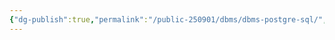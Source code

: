 ```yaml
---
{"dg-publish":true,"permalink":"/public-250901/dbms/dbms-postgre-sql/","tags":["SQL"],"created":"2025-08-20T12:32:03.929+09:00","updated":"2025-08-22T11:53:34.045+09:00"}
---
```


